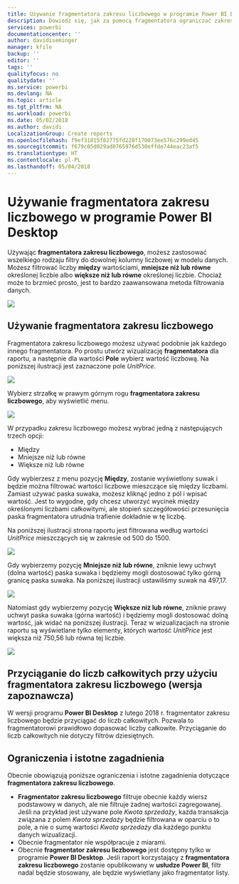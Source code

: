 ```yaml
---
title: Używanie fragmentatora zakresu liczbowego w programie Power BI Desktop
description: Dowiedz się, jak za pomocą fragmentatora ograniczać zakresy liczbowe w programie Power BI Desktop
services: powerbi
documentationcenter: ''
author: davidiseminger
manager: kfile
backup: ''
editor: ''
tags: ''
qualityfocus: no
qualitydate: ''
ms.service: powerbi
ms.devlang: NA
ms.topic: article
ms.tgt_pltfrm: NA
ms.workload: powerbi
ms.date: 05/02/2018
ms.author: davidi
LocalizationGroup: Create reports
ms.openlocfilehash: f9ef31815f82775fd228f170073ee576c299ed45
ms.sourcegitcommit: f679c05d029ad0765976d530effde744eac23af5
ms.translationtype: HT
ms.contentlocale: pl-PL
ms.lasthandoff: 05/04/2018
---
```

# <a name="use-the-numeric-range-slicer-in-power-bi-desktop"></a>Używanie fragmentatora zakresu liczbowego w programie Power BI Desktop
Używając **fragmentatora zakresu liczbowego**, możesz zastosować wszelkiego rodzaju filtry do dowolnej kolumny liczbowej w modelu danych. Możesz filtrować liczby **między** wartościami, **mniejsze niż lub równe** określonej liczbie albo **większe niż lub równe** określonej liczbie. Chociaż może to brzmieć prosto, jest to bardzo zaawansowana metoda filtrowania danych.

![](media/desktop-slicer-numeric-range/slicer-numeric-range_2.png)

## <a name="using-the-numeric-range-slicer"></a>Używanie fragmentatora zakresu liczbowego
Fragmentatora zakresu liczbowego możesz używać podobnie jak każdego innego fragmentatora. Po prostu utwórz wizualizację **fragmentatora** dla raportu, a następnie dla wartości **Pole** wybierz wartość liczbową. Na poniższej ilustracji jest zaznaczone pole *UnitPrice*.

![](media/desktop-slicer-numeric-range/slicer-numeric-range_3.png)

Wybierz strzałkę w prawym górnym rogu **fragmentatora zakresu liczbowego**, aby wyświetlić menu.

![](media/desktop-slicer-numeric-range/slicer-numeric-range_4.png)

W przypadku zakresu liczbowego możesz wybrać jedną z następujących trzech opcji:

* Między
* Mniejsze niż lub równe
* Większe niż lub równe

Gdy wybierzesz z menu pozycję **Między**, zostanie wyświetlony suwak i będzie można filtrować wartości liczbowe mieszczące się między liczbami. Zamiast używać paska suwaka, możesz kliknąć jedno z pól i wpisać wartość. Jest to wygodne, gdy chcesz utworzyć wycinek między określonymi liczbami całkowitymi, ale stopień szczegółowości przesunięcia paska fragmentatora utrudnia trafienie dokładnie w tę liczbę.

Na poniższej ilustracji strona raportu jest filtrowana według wartości *UnitPrice* mieszczących się w zakresie od 500 do 1500.

![](media/desktop-slicer-numeric-range/slicer-numeric-range_5.png)

Gdy wybierzemy pozycję **Mniejsze niż lub równe**, zniknie lewy uchwyt (dolna wartość) paska suwaka i będziemy mogli dostosować tylko górną granicę paska suwaka. Na poniższej ilustracji ustawiliśmy suwak na 497,17.

![](media/desktop-slicer-numeric-range/slicer-numeric-range_6.png)

Natomiast gdy wybierzemy pozycję **Większe niż lub równe**, zniknie prawy uchwyt paska suwaka (górna wartość) i będziemy mogli dostosować dolną wartość, jak widać na poniższej ilustracji. Teraz w wizualizacjach na stronie raportu są wyświetlane tylko elementy, których wartość *UnitPrice* jest większa niż 750,56 lub równa tej liczbie.

![](media/desktop-slicer-numeric-range/slicer-numeric-range_7.png)

## <a name="snap-to-whole-numbers-with-the-numeric-range-slicer-preview"></a>Przyciąganie do liczb całkowitych przy użyciu fragmentatora zakresu liczbowego (wersja zapoznawcza)

W wersji programu **Power BI Desktop** z lutego 2018 r. fragmentator zakresu liczbowego będzie przyciągać do liczb całkowitych. Pozwala to fragmentatorowi prawidłowo dopasować liczby całkowite. Przyciąganie do liczb całkowitych nie dotyczy filtrów dziesiętnych.


## <a name="limitations-and-considerations"></a>Ograniczenia i istotne zagadnienia
Obecnie obowiązują poniższe ograniczenia i istotne zagadnienia dotyczące **fragmentatora zakresu liczbowego**.

* **Fragmentator zakresu liczbowego** filtruje obecnie każdy wiersz podstawowy w danych, ale nie filtruje żadnej wartości zagregowanej. Jeśli na przykład jest używane pole *Kwota sprzedaży*, każda transakcja związana z polem *Kwota sprzedaży* będzie filtrowana w oparciu o to pole, a nie o sumę wartości *Kwota sprzedaży* dla każdego punktu danych wizualizacji.
* Obecnie fragmentator nie współpracuje z miarami.
* Obecnie **fragmentator zakresu liczbowego** jest dostępny tylko w programie **Power BI Desktop**. Jeśli raport korzystający z **fragmentatora zakresu liczbowego** zostanie opublikowany w **usłudze Power BI**, filtr nadal będzie stosowany, ale będzie wyświetlany jako fragmentator listy.

